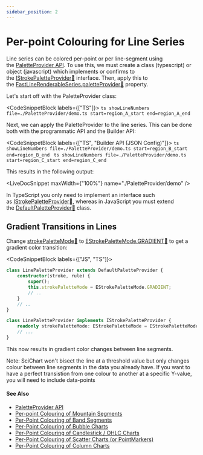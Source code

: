 ```yaml
---
sidebar_position: 2
---
```


# Per-point Colouring for Line Series

Line series can be colored per-point or per line-segment using the [PaletteProvider API](/2d-charts/chart-types/palette-provider-api/palette-provider-api-overview). To use this, we must create a class (typescript) or object (javascript) which implements or confirms to the [IStrokePaletteProvider:blue_book:](https://www.scichart.com/documentation/js/current/typedoc/interfaces/istrokepaletteprovider.html) interface. Then, apply this to the [FastLineRenderableSeries.paletteProvider:blue_book:](https://www.scichart.com/documentation/js/current/typedoc/classes/baserenderableseries.html#paletteprovider) property.

Let's start off with the PaletteProvider class:

<CodeSnippetBlock labels={["TS"]}>
    ```ts showLineNumbers file=./PaletteProvider/demo.ts start=region_A_start end=region_A_end
    ```
</CodeSnippetBlock>

Next, we can apply the PaletteProvider to the line series. This can be done both with the programmatic API and the Builder API:

<CodeSnippetBlock labels={["TS", "Builder API (JSON Config)"]}>
    ```ts showLineNumbers file=./PaletteProvider/demo.ts start=region_B_start end=region_B_end
    ```
    ```ts showLineNumbers file=./PaletteProvider/demo.ts start=region_C_start end=region_C_end
    ```

</CodeSnippetBlock>

This results in the following output:

<LiveDocSnippet maxWidth={"100%"} name="./PaletteProvider/demo" />

In TypeScript you only need to implement an interface such as [IStrokePaletteProvider:blue_book:](https://www.scichart.com/documentation/js/current/typedoc/interfaces/istrokepaletteprovider.html), whereas in JavaScript you must extend the [DefaultPaletteProvider:blue_book:](https://www.scichart.com/documentation/js/current/typedoc/classes/defaultpaletteprovider.html) class.

## Gradient Transitions in Lines

Change [strokePaletteMode:blue_book:](https://www.scichart.com/documentation/js/current/typedoc/classes/defaultpaletteprovider.html#strokepalettemode) to [EStrokePaletteMode.GRADIENT:blue_book:](https://www.scichart.com/documentation/js/current/typedoc/enums/estrokepalettemode.html) to get a gradient color transition:

<CodeSnippetBlock labels={["JS", "TS"]}>

```ts
class LinePaletteProvider extends DefaultPaletteProvider {
    constructor(stroke, rule) {
        super();
        this.strokePaletteMode = EStrokePaletteMode.GRADIENT;
        // ..
    }
    // ..
}
```

```ts
class LinePaletteProvider implements IStrokePaletteProvider {
    readonly strokePaletteMode: EStrokePaletteMode = EStrokePaletteMode.GRADIENT;
    // ...
}
```

</CodeSnippetBlock>



This now results in gradient color changes between line segments.

<CenteredImageWrapper
    src="/images/PaletteProvider_Line2.png"
/>

Note: SciChart won't bisect the line at a threshold value but only changes colour between line segments in the data you already have. If you want to have a perfect transistion from one colour to another at a specific Y-value, you will need to include data-points

#### See Also

- [PaletteProvider API](/2d-charts/chart-types/palette-provider-api/palette-provider-api-overview)
- [Per-point Colouring of Mountain Segments](/2d-charts/chart-types/palette-provider-api/fast-mountain-renderable-series)
- [Per-Point Colouring of Band Segments](/2d-charts/chart-types/palette-provider-api/fast-band-renderable-series)
- [Per-Point Colouring of Bubble Charts](/2d-charts/chart-types/palette-provider-api/fast-bubble-renderable-series)
- [Per-Point Colouring of Candlestick / OHLC Charts](/2d-charts/chart-types/palette-provider-api/fast-candlestick-ohlc-renderable-series)
- [Per-Point Colouring of Scatter Charts (or PointMarkers)](/2d-charts/chart-types/palette-provider-api/xy-scatter-renderable-series)
- [Per-Point Colouring of Column Charts](/2d-charts/chart-types/palette-provider-api/fast-column-renderable-series)
